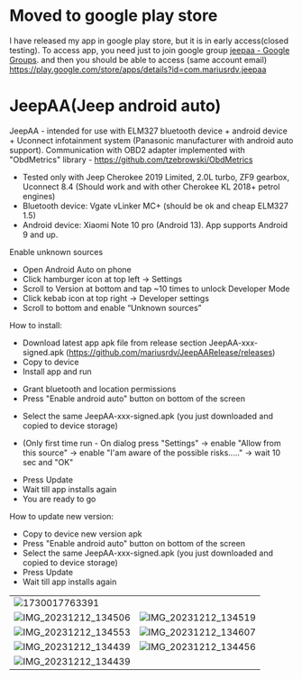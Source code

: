 # Moved to google play store
I have released my app in google play store, but it is in early access(closed testing). To access app, you need just to join google group [jeepaa - Google Groups](https://groups.google.com/g/jeepaa). and then you should be able to access (same account email) https://play.google.com/store/apps/details?id=com.mariusrdv.jeepaa

# JeepAA(Jeep android auto)
JeepAA - intended for use with ELM327 bluetooth device + android device + Uconnect infotainment system (Panasonic manufacturer with android auto support).
Communication with OBD2 adapter implemented with "ObdMetrics" library - https://github.com/tzebrowski/ObdMetrics

- Tested only with Jeep Cherokee 2019 Limited, 2.0L turbo, ZF9 gearbox, Uconnect 8.4 (Should work and with other Cherokee KL 2018+ petrol engines)
- Bluetooth device: Vgate vLinker MC+ (should be ok and cheap ELM327 1.5)
- Android device: Xiaomi Note 10 pro (Android 13). App supports Android 9 and up.

Enable unknown sources
- Open Android Auto on phone
- Click hamburger icon at top left -> Settings
- Scroll to Version at bottom and tap ~10 times to unlock Developer Mode
- Click kebab icon at top right -> Developer settings
- Scroll to bottom and enable “Unknown sources”

How to install:
- Download latest app apk file from release section JeepAA-xxx-signed.apk (https://github.com/mariusrdv/JeepAARelease/releases)
- Copy to device
- Install app and run
* Grant bluetooth and location permissions
* Press "Enable android auto" button on bottom of the screen
- Select the same JeepAA-xxx-signed.apk (you just downloaded and copied to device storage)
* (Only first time run - On dialog press "Settings" -> enable "Allow from this source" -> enable "I'am aware of the possible risks....." -> wait 10 sec and "OK"
- Press Update
- Wait till app installs again
- You are ready to go

How to update new version:
- Copy to device new version apk
- Press "Enable android auto" button on bottom of the screen
- Select the same JeepAA-xxx-signed.apk (you just downloaded and copied to device storage)
- Press Update
- Wait till app installs again

|                                                     |                                                     |
|-----------------------------------------------------|-----------------------------------------------------|
| ![1730017763391](https://github.com/user-attachments/assets/3511ab73-fb7a-4088-90e5-ff811f8ab55c) |
| ![IMG_20231212_134506](https://github.com/mariusrdv/JeepAARelease/assets/1947733/4742800f-e283-46da-a4c3-e9e29213feb0) | ![IMG_20231212_134519](https://github.com/mariusrdv/JeepAARelease/assets/1947733/a683226f-ecac-4a3b-9688-86b819b8dfe8) |
| ![IMG_20231212_134553](https://github.com/mariusrdv/JeepAARelease/assets/1947733/57dee761-5838-4279-a21e-0afd506a9c12) | ![IMG_20231212_134607](https://github.com/mariusrdv/JeepAARelease/assets/1947733/f6d74029-c409-4655-b1db-746d67405b64) |
| ![IMG_20231212_134439](https://github.com/mariusrdv/JeepAARelease/assets/1947733/fa4dbc04-2742-49fe-94e6-529e7c8a75ed) | ![IMG_20231212_134456](https://github.com/mariusrdv/JeepAARelease/assets/1947733/5ee5c6d2-d4e5-4267-98c4-c4a8f4046290) |
| ![IMG_20231212_134439](https://github.com/mariusrdv/JeepAARelease/assets/1947733/ad2fd247-2266-4b51-a64a-21b0aed65a6e) |  |

